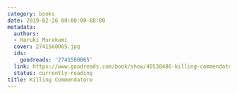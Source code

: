 ```yaml
---
category: books
date: 2019-02-26 00:00:00-08:00
metadata:
  authors:
  - Haruki Murakami
  cover: 2741560065.jpg
  ids:
    goodreads: '2741560065'
  link: https://www.goodreads.com/book/show/40538486-killing-commendatore
  status: currently-reading
title: Killing Commendatore
---
```

